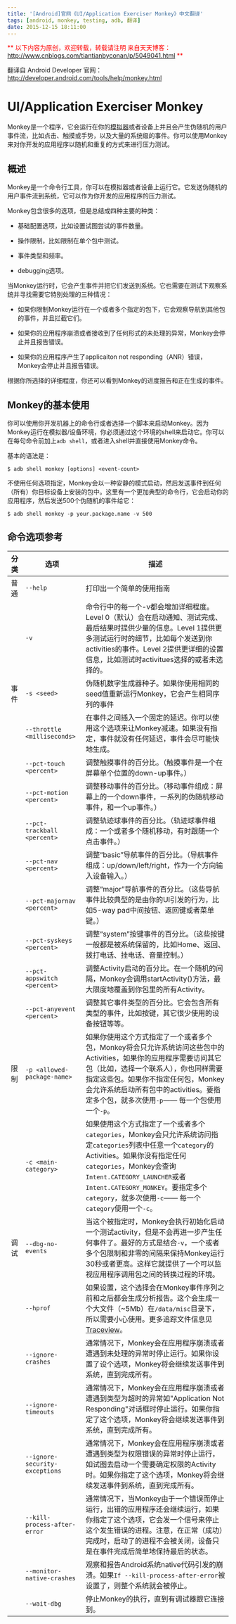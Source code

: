 ```yaml
---
title: '[Android]官网《UI/Application Exerciser Monkey》中文翻译'
tags: [android, monkey, testing, adb, 翻译]
date: 2015-12-15 18:11:00
---
```


<font color="#ff0000">**
以下内容为原创，欢迎转载，转载请注明
来自天天博客：<http://www.cnblogs.com/tiantianbyconan/p/5049041.html>
**</font>

翻译自 Android Developer 官网：<http://developer.android.com/tools/help/monkey.html>

# UI/Application Exerciser Monkey

Monkey是一个程序，它会运行在你的[模拟器](http://developer.android.com/tools/help/emulator.html)或者设备上并且会产生伪随机的用户事件流，比如点击、触摸或手势，以及大量的系统级的事件。你可以使用Monkey来对你开发的应用程序以随机和重复的方式来进行压力测试。

## 概述

Monkey是一个命令行工具，你可以在模拟器或者设备上运行它。它发送伪随机的用户事件流到系统，它可以作为你开发的应用程序的压力测试。

Monkey包含很多的选项，但是总结成四种主要的种类：

- 基础配置选项，比如设置试图尝试的事件数量。

- 操作限制，比如限制在单个包中测试。

- 事件类型和频率。

- debugging选项。

当Monkey运行时，它会产生事件并把它们发送到系统。它也需要在测试下观察系统并寻找需要它特别处理的三种情况：

- 如果你限制Monkey运行在一个或者多个指定的包下，它会观察导航到其他包的事件，并且拦截它们。

- 如果你的应用程序崩溃或者接收到了任何形式的未处理的异常，Monkey会停止并且报告错误。

- 如果你的应用程序产生了applicaiton not responding（ANR）错误，Monkey会停止并且报告错误。

根据你所选择的详细程度，你还可以看到Monkey的进度报告和正在生成的事件。

## Monkey的基本使用

你可以使用你开发机器上的命令行或者选择一个脚本来启动Monkey。因为Monkey运行在模拟器/设备环境，你必须通过这个环境的shell来启动它。你可以在每句命令前加上`adb shell`，或者进入shell并直接使用Monkey命令。

基本的语法是：

```
$ adb shell monkey [options] <event-count>
```

不使用任何选项指定，Monkey会以一种安静的模式启动，然后发送事件到任何（所有）你目标设备上安装的包中。这里有一个更加典型的命令行，它会启动你的应用程序，然后发送500个伪随机的事件给它：

```
$ adb shell monkey -p your.package.name -v 500
```

## 命令选项参考

|分类|选项|描述
|---|---|---|
|普通|`--help`|打印出一个简单的使用指南
||`-v`|命令行中的每一个-v都会增加详细程度。Level 0（默认）会在启动通知、测试完成、最后结果时提供少量的信息。Level 1提供更多测试运行时的细节，比如每个发送到你activities的事件。Level 2提供更详细的设置信息，比如测试时activitues选择的或者未选择的。
|事件|`-s <seed>`| 伪随机数字生成器种子。如果你使用相同的seed值重新运行Monkey，它会产生相同序列的事件
||`--throttle <milliseconds>`| 在事件之间插入一个固定的延迟。你可以使用这个选项来让Monkey减速。如果没有指定，事件就没有任何延迟，事件会尽可能快地生成。
||`--pct-touch <percent>`| 调整触摸事件的百分比。（触摸事件是一个在屏幕单个位置的down-up事件。）
||`--pct-motion <percent>`|调整移动事件的百分比。（移动事件组成：屏幕上的一个down事件，一系列的伪随机移动事件，和一个up事件。）
||`--pct-trackball <percent>`|调整轨迹球事件的百分比。（轨迹球事件组成：一个或者多个随机移动，有时跟随一个点击事件。）
||`--pct-nav <percent>`|调整“basic”导航事件的百分比。（导航事件组成：up/down/left/right，作为一个方向输入设备输入。）
||`--pct-majornav <percent>`|调整“major”导航事件的百分比。（这些导航事件比较典型的是由你的UI引发的行为，比如5-way pad中间按钮、返回键或者菜单键。）
||`--pct-syskeys <percent>`|调整“system”按键事件的百分比。（这些按键一般都是被系统保留的，比如Home、返回、拨打电话、挂电话、音量控制。）
||`--pct-appswitch <percent>`|调整Activity启动的百分比。在一个随机的间隔，Monkey会调用startActivity()方法，最大限度地覆盖到你包里的所有Activity。
||`--pct-anyevent <percent>`|调整其它事件类型的百分比。它会包含所有类型的事件，比如按键，其它很少使用的设备按钮等等。
|限制|`-p <allowed-package-name>`|如果你使用这个方式指定了一个或者多个包，Monkey将会只允许系统访问这些包中的Activities，如果你的应用程序需要访问其它包（比如，选择一个联系人），你也同样需要指定这些包。如果你不指定任何包，Monkey会允许系统启动所有包中的activities。要指定多个包，就多次使用`-p`—— 每一个包使用一个`-p`。
||`-c <main-category>`|如果使用这个方式指定了一个或者多个`categories`，Monkey会只允许系统访问指定`categories`列表中任意一个`category`的Activities。如果你没有指定任何`categories`，Monkey会查询`Intent.CATEGORY_LAUNCHER`或者`Intent.CATEGORY_MONKEY`。要指定多个`category`，就多次使用`-c`—— 每一个`category`使用一个`-c`。
|调试|`--dbg-no-events`|当这个被指定时，Monkey会执行初始化启动一个测试activity，但是不会再进一步产生任何事件了。最好的方式是结合`-v`，一个或者多个包限制和非零的间隔来保持Monkey运行30秒或者更高。这样它就提供了一个可以监视应用程序调用包之间的转换过程的环境。
||`--hprof`|如果设置，这个选择会在Monkey事件序列之前和之后都会生成分析报告。这个会生成一个大文件（~5Mb）在`/data/misc`目录下，所以需要小心使用。更多追踪文件信息见[Traceview](http://developer.android.com/tools/debugging/debugging-tracing.html)。
||`--ignore-crashes`|通常情况下，Monkey会在应用程序崩溃或者遭遇到未处理的异常时停止运行。如果你设置了设个选项，Monkey将会继续发送事件到系统，直到完成所有。
||`--ignore-timeouts`|通常情况下，Monkey会在应用程序崩溃或者遭遇到类型为超时的异常如"Application Not Responding"对话框时停止运行。如果你指定了这个选项，Monkey将会继续发送事件到系统，直到完成所有。
||`--ignore-security-exceptions`|通常情况下，Monkey会在应用程序崩溃或者遭遇到类型为权限错误的异常时停止运行，如试图去启动一个需要确定权限的Activity时。如果你指定了这个选项，Monkey将会继续发送事件到系统，直到完成所有。
||`--kill-process-after-error`|通常情况下，当Monkey由于一个错误而停止运行，出错的应用程序还会继续运行，如果你指定了这个选项，它会发一个信号来停止这个发生错误的进程。注意，在正常（成功）完成时，启动了的进程不会被关闭，设备只是在事件完成后简单地保持最后的状态。
||`--monitor-native-crashes`|观察和报告Android系统native代码引发的崩溃。如果`If --kill-process-after-error`被设置了，则整个系统就会被停止。
||`--wait-dbg`|停止Monkey的执行，直到有调试器跟它连接到。

